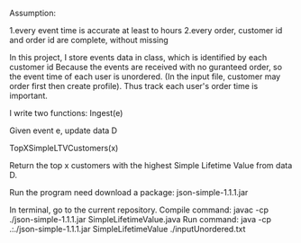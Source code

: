 Assumption:

1.every event time is accurate at least to hours
2.every order, customer id and order id are complete, without missing

In this project, I store events data in class, which is identified by each customer id
Because the events are received with no guranteed order, so the event time of each user is unordered.
(In the input file, customer may order first then create profile).
Thus track each user's order time is important.

I write two functions:
Ingest(e)

Given event e, update data D

TopXSimpleLTVCustomers(x)

Return the top x customers with the highest Simple Lifetime Value from data D.



Run the program need download a package: json-simple-1.1.1.jar

In terminal, go to the current repository.
Compile command: javac -cp ./json-simple-1.1.1.jar SimpleLifetimeValue.java
Run command: java -cp .:./json-simple-1.1.1.jar SimpleLifetimeValue ./inputUnordered.txt 
